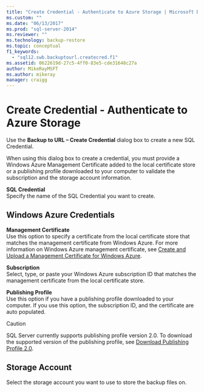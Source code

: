 ```yaml
---
title: "Create Credential - Authenticate to Azure Storage | Microsoft Docs"
ms.custom: ""
ms.date: "06/13/2017"
ms.prod: "sql-server-2014"
ms.reviewer: ""
ms.technology: backup-restore
ms.topic: conceptual
f1_keywords: 
  - "sql12.swb.backuptourl.createcred.f1"
ms.assetid: 0622619d-27c5-4ff0-83e5-cde31648c27a
author: MikeRayMSFT
ms.author: mikeray
manager: craigg
---
```

# Create Credential - Authenticate to Azure Storage
  Use the **Backup to URL – Create Credential** dialog box to create a new SQL Credential.  
  
 When using this dialog box to create a credential, you must provide a Windows Azure Management Certificate added to the local certificate store or a publishing profile downloaded to your computer to validate the subscription and the storage account information.  
  
 **SQL Credential**  
 Specify the name of the SQL Credential you want to create.  
  
## Windows Azure Credentials  
 **Management Certificate**  
 Use this option to specify a certificate from the local certificate store that matches the management certificate from Windows Azure. For more information on Windows Azure management certificate, see [Create and Upload a Management Certificate for Windows Azure](http://go.microsoft.com/fwlink/?LinkId=320781).  
  
 **Subscription**  
 Select, type, or paste your Windows Azure subscription ID that matches the management certificate from the local certificate store.  
  
 **Publishing Profile**  
 Use this option if you have a publishing profile downloaded to your computer. If you use this option, the subscription ID, and the certificate are auto populated.  
  
> [!CAUTION]  
>  SQL Server currently supports publishing profile version 2.0. To download the supported version of the publishing profile, see [Download Publishing Profile 2.0](http://go.microsoft.com/fwlink/?LinkId=396421).  
  
## Storage Account  
 Select the storage account you want to use to store the backup files on.  
  
  
